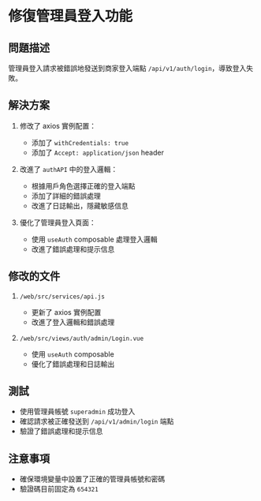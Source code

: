 # 修復管理員登入功能

## 問題描述
管理員登入請求被錯誤地發送到商家登入端點 `/api/v1/auth/login`，導致登入失敗。

## 解決方案
1. 修改了 axios 實例配置：
   - 添加了 `withCredentials: true`
   - 添加了 `Accept: application/json` header

2. 改進了 `authAPI` 中的登入邏輯：
   - 根據用戶角色選擇正確的登入端點
   - 添加了詳細的錯誤處理
   - 改進了日誌輸出，隱藏敏感信息

3. 優化了管理員登入頁面：
   - 使用 `useAuth` composable 處理登入邏輯
   - 改進了錯誤處理和提示信息

## 修改的文件
1. `/web/src/services/api.js`
   - 更新了 axios 實例配置
   - 改進了登入邏輯和錯誤處理

2. `/web/src/views/auth/admin/Login.vue`
   - 使用 `useAuth` composable
   - 優化了錯誤處理和日誌輸出

## 測試
- 使用管理員帳號 `superadmin` 成功登入
- 確認請求被正確發送到 `/api/v1/admin/login` 端點
- 驗證了錯誤處理和提示信息

## 注意事項
- 確保環境變量中設置了正確的管理員帳號和密碼
- 驗證碼目前固定為 `654321`
